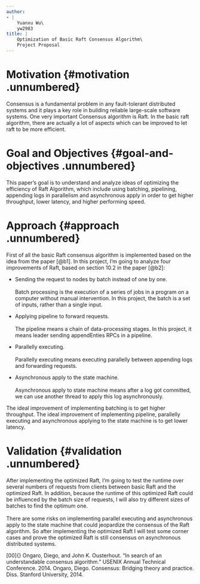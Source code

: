 ```yaml
---
author:
- |
    Yuanxu Wu\
    yw2983
title: |
    Optimization of Basic Raft Consensus Algorithm\
    Project Proposal
---
```


Motivation {#motivation .unnumbered}
==========

Consensus is a fundamental problem in any fault-tolerant distributed
systems and it plays a key role in building reliable large-scale
software systems. One very important Consensus algorithm is Raft. In the
basic raft algorithm, there are actually a lot of aspects which can be
improved to let raft to be more efficient.

Goal and Objectives {#goal-and-objectives .unnumbered}
===================

This paper’s goal is to understand and analyze ideas of optimizing the
efficiency of Raft Algorithm, which include using batching, pipelining,
appending logs in parallelism and asynchronous apply in order to get
higher throughput, lower latency, and higher performing speed.

Approach {#approach .unnumbered}
========

First of all the basic Raft consensus algorithm is implemented based on
the idea from the paper [@b1]. In this project, I’m going to analyze
four improvements of Raft, based on section 10.2 in the paper [@b2]:

-   Sending the request to nodes by batch instead of one by one.\
    \
    Batch processing is the execution of a series of jobs in a program
    on a computer without manual intervention. In this project, the
    batch is a set of inputs, rather than a single input.

-   Applying pipeline to forward requests.\
    \
    The pipeline means a chain of data-processing stages. In this
    project, it means leader sending appendEnties RPCs in a pipeline.

-   Parallelly executing.\
    \
    Parallelly executing means executing parallelly between appending
    logs and forwarding requests.

-   Asynchronous apply to the state machine.\
    \
    Asynchronous apply to state machine means after a log got committed,
    we can use another thread to apply this log asynchronously.

The ideal improvement of implementing batching is to get higher
throughput. The ideal improvement of implementing pipeline, parallelly
executing and asynchronous applying to the state machine is to get lower
latency.

Validation {#validation .unnumbered}
==========

After implementing the optimized Raft, I’m going to test the runtime
over several numbers of requests from clients between basic Raft and the
optimized Raft. In addition, because the runtime of this optimized Raft
could be influenced by the batch size of requests, I will also try
different sizes of batches to find the optimum one.\
\
There are some risks on implementing parallel executing and asynchronous
apply to the state machine that could jeopardize the consensus of the
Raft algorithm. So after implementing the optimized Raft I will test
some corner cases and prove the optimized Raft is still consensus on
asynchronous distributed systems.

[00]{} Ongaro, Diego, and John K. Ousterhout. “In search of an
understandable consensus algorithm.” USENIX Annual Technical Conference.
2014. Ongaro, Diego. Consensus: Bridging theory and practice. Diss.
Stanford University, 2014.

